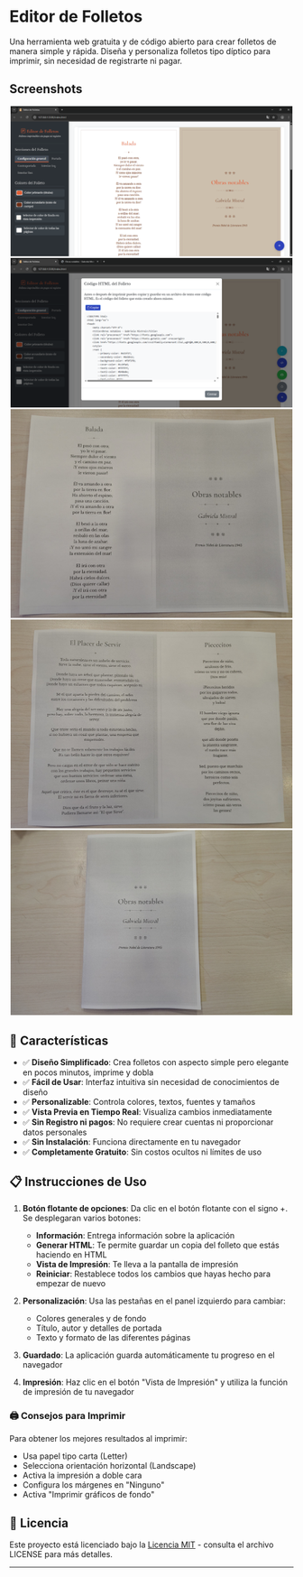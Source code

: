 # Editor de Folletos

Una herramienta web gratuita y de código abierto para crear folletos de manera simple y rápida. Diseña y personaliza folletos tipo díptico para imprimir, sin necesidad de registrarte ni pagar.

## Screenshots

<div align="center">
  <img src="captures/1.png" width="500"/>
  <img src="captures/2.png" width="500"/>
  <img src="captures/3.jpg" width="500"/>
  <img src="captures/4.jpg" width="500"/>
  <img src="captures/5.jpg" width="500"/>
</div>

## 🌟 Características

- ✅ **Diseño Simplificado**: Crea folletos con aspecto simple pero elegante en pocos minutos, imprime y dobla
- ✅ **Fácil de Usar**: Interfaz intuitiva sin necesidad de conocimientos de diseño
- ✅ **Personalizable**: Controla colores, textos, fuentes y tamaños
- ✅ **Vista Previa en Tiempo Real**: Visualiza cambios inmediatamente
- ✅ **Sin Registro ni pagos**: No requiere crear cuentas ni proporcionar datos personales
- ✅ **Sin Instalación**: Funciona directamente en tu navegador
- ✅ **Completamente Gratuito**: Sin costos ocultos ni límites de uso

## 📋 Instrucciones de Uso

1. **Botón flotante de opciones**: Da clic en el botón flotante con el signo +. Se desplegaran varios botones:
   - **Información**: Entrega información sobre la aplicación
   - **Generar HTML**: Te permite guardar un copia del folleto que estás haciendo en HTML
   - **Vista de Impresión**: Te lleva a la pantalla de impresión
   - **Reiniciar**: Restablece todos los cambios que hayas hecho para empezar de nuevo
   
2. **Personalización**: Usa las pestañas en el panel izquierdo para cambiar:
   - Colores generales y de fondo
   - Título, autor y detalles de portada
   - Texto y formato de las diferentes páginas
   
3. **Guardado**: La aplicación guarda automáticamente tu progreso en el navegador

4. **Impresión**: Haz clic en el botón "Vista de Impresión" y utiliza la función de impresión de tu navegador

### 🖨️ Consejos para Imprimir

Para obtener los mejores resultados al imprimir:

- Usa papel tipo carta (Letter)
- Selecciona orientación horizontal (Landscape)
- Activa la impresión a doble cara
- Configura los márgenes en "Ninguno"
- Activa "Imprimir gráficos de fondo"

## 📄 Licencia

Este proyecto está licenciado bajo la [Licencia MIT](LICENSE) - consulta el archivo LICENSE para más detalles.

---
